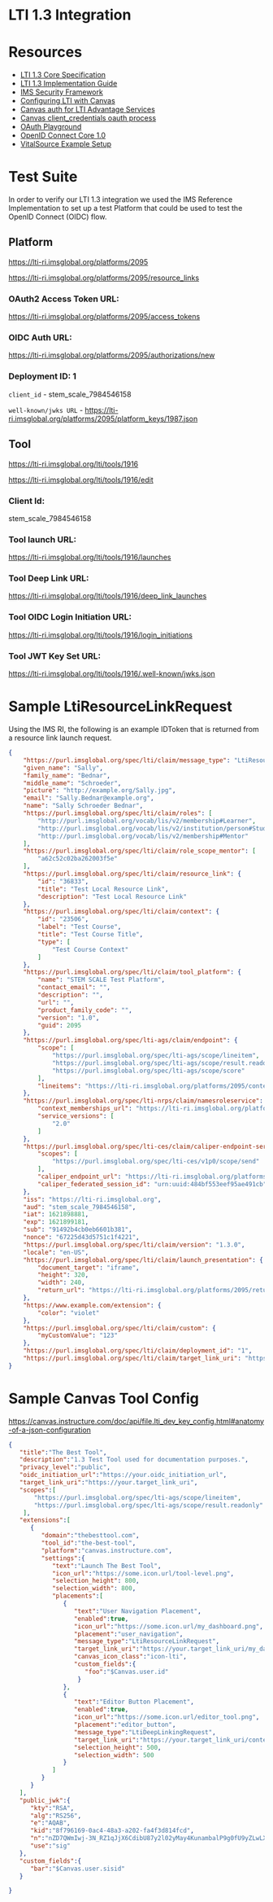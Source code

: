 # LTI 1.3 Integration

# Resources

* [LTI 1.3 Core Specification][ims_lti_1.3_core_spec]
* [LTI 1.3 Implementation Guide][ims_lti_1.3_impl_guide]
* [IMS Security Framework][ims_sec]
* [Configuring LTI with Canvas][canvas_lti]
* [Canvas auth for LTI Advantage Services][canvas_lti_adv_auth]
* [Canvas client_credentials oauth process][canvas_oauth_login]
* [OAuth Playground][oauth_playground]
* [OpenID Connect Core 1.0][oidc_core]
* [VitalSource Example Setup](https://success.vitalsource.com/hc/en-gb/articles/360052315753-LTI-1-3-Tool-Setup-Instructions-for-Canvas)


# Test Suite

In order to verify our LTI 1.3 integration we used the IMS Reference
Implementation to set up a test Platform that could be used to test
the OpenID Connect (OIDC) flow.

## Platform

https://lti-ri.imsglobal.org/platforms/2095

https://lti-ri.imsglobal.org/platforms/2095/resource_links

### OAuth2 Access Token URL:

https://lti-ri.imsglobal.org/platforms/2095/access_tokens

### OIDC Auth URL:

https://lti-ri.imsglobal.org/platforms/2095/authorizations/new

### Deployment ID: 1

`client_id` - stem_scale_7984546158

`well-known/jwks URL` - https://lti-ri.imsglobal.org/platforms/2095/platform_keys/1987.json


## Tool

https://lti-ri.imsglobal.org/lti/tools/1916

https://lti-ri.imsglobal.org/lti/tools/1916/edit

### Client Id:

stem_scale_7984546158

### Tool launch URL:

https://lti-ri.imsglobal.org/lti/tools/1916/launches

### Tool Deep Link URL:

https://lti-ri.imsglobal.org/lti/tools/1916/deep_link_launches

### Tool OIDC Login Initiation URL:

https://lti-ri.imsglobal.org/lti/tools/1916/login_initiations

### Tool JWT Key Set URL:

https://lti-ri.imsglobal.org/lti/tools/1916/.well-known/jwks.json

# Sample LtiResourceLinkRequest

Using the IMS RI, the following is an example IDToken that is returned from a
resource link launch request.

```json
{
    "https://purl.imsglobal.org/spec/lti/claim/message_type": "LtiResourceLinkRequest",
    "given_name": "Sally",
    "family_name": "Bednar",
    "middle_name": "Schroeder",
    "picture": "http://example.org/Sally.jpg",
    "email": "Sally.Bednar@example.org",
    "name": "Sally Schroeder Bednar",
    "https://purl.imsglobal.org/spec/lti/claim/roles": [
        "http://purl.imsglobal.org/vocab/lis/v2/membership#Learner",
        "http://purl.imsglobal.org/vocab/lis/v2/institution/person#Student",
        "http://purl.imsglobal.org/vocab/lis/v2/membership#Mentor"
    ],
    "https://purl.imsglobal.org/spec/lti/claim/role_scope_mentor": [
        "a62c52c02ba262003f5e"
    ],
    "https://purl.imsglobal.org/spec/lti/claim/resource_link": {
        "id": "36833",
        "title": "Test Local Resource Link",
        "description": "Test Local Resource Link"
    },
    "https://purl.imsglobal.org/spec/lti/claim/context": {
        "id": "23506",
        "label": "Test Course",
        "title": "Test Course Title",
        "type": [
            "Test Course Context"
        ]
    },
    "https://purl.imsglobal.org/spec/lti/claim/tool_platform": {
        "name": "STEM SCALE Test Platform",
        "contact_email": "",
        "description": "",
        "url": "",
        "product_family_code": "",
        "version": "1.0",
        "guid": 2095
    },
    "https://purl.imsglobal.org/spec/lti-ags/claim/endpoint": {
        "scope": [
            "https://purl.imsglobal.org/spec/lti-ags/scope/lineitem",
            "https://purl.imsglobal.org/spec/lti-ags/scope/result.readonly",
            "https://purl.imsglobal.org/spec/lti-ags/scope/score"
        ],
        "lineitems": "https://lti-ri.imsglobal.org/platforms/2095/contexts/23506/line_items"
    },
    "https://purl.imsglobal.org/spec/lti-nrps/claim/namesroleservice": {
        "context_memberships_url": "https://lti-ri.imsglobal.org/platforms/2095/contexts/23506/memberships",
        "service_versions": [
            "2.0"
        ]
    },
    "https://purl.imsglobal.org/spec/lti-ces/claim/caliper-endpoint-service": {
        "scopes": [
            "https://purl.imsglobal.org/spec/lti-ces/v1p0/scope/send"
        ],
        "caliper_endpoint_url": "https://lti-ri.imsglobal.org/platforms/2095/sensors",
        "caliper_federated_session_id": "urn:uuid:484bf553eef95ae491cb"
    },
    "iss": "https://lti-ri.imsglobal.org",
    "aud": "stem_scale_7984546158",
    "iat": 1621898881,
    "exp": 1621899181,
    "sub": "91492b4cb0eb6601b381",
    "nonce": "67225d43d5751c1f4221",
    "https://purl.imsglobal.org/spec/lti/claim/version": "1.3.0",
    "locale": "en-US",
    "https://purl.imsglobal.org/spec/lti/claim/launch_presentation": {
        "document_target": "iframe",
        "height": 320,
        "width": 240,
        "return_url": "https://lti-ri.imsglobal.org/platforms/2095/returns"
    },
    "https://www.example.com/extension": {
        "color": "violet"
    },
    "https://purl.imsglobal.org/spec/lti/claim/custom": {
        "myCustomValue": "123"
    },
    "https://purl.imsglobal.org/spec/lti/claim/deployment_id": "1",
    "https://purl.imsglobal.org/spec/lti/claim/target_link_uri": "https://app-local.fresnostate.edu:8443/lti/v1.3/launches"
}
```

# Sample Canvas Tool Config

https://canvas.instructure.com/doc/api/file.lti_dev_key_config.html#anatomy-of-a-json-configuration

```json
{  
   "title":"The Best Tool",
   "description":"1.3 Test Tool used for documentation purposes.",
   "privacy_level":"public",
   "oidc_initiation_url":"https://your.oidc_initiation_url",
   "target_link_uri":"https://your.target_link_uri",
   "scopes":[
       "https://purl.imsglobal.org/spec/lti-ags/scope/lineitem",
       "https://purl.imsglobal.org/spec/lti-ags/scope/result.readonly"
    ],
   "extensions":[  
      {  
         "domain":"thebesttool.com",
         "tool_id":"the-best-tool",
         "platform":"canvas.instructure.com",
         "settings":{  
            "text":"Launch The Best Tool",
            "icon_url":"https://some.icon.url/tool-level.png",
            "selection_height": 800,
            "selection_width": 800,
            "placements":[  
               {  
                  "text":"User Navigation Placement",
                  "enabled":true,
                  "icon_url":"https://some.icon.url/my_dashboard.png",
                  "placement":"user_navigation",
                  "message_type":"LtiResourceLinkRequest",
                  "target_link_uri":"https://your.target_link_uri/my_dashboard",
                  "canvas_icon_class":"icon-lti",
                  "custom_fields":{  
                     "foo":"$Canvas.user.id"
                   }
               },
               {  
                  "text":"Editor Button Placement",
                  "enabled":true,
                  "icon_url":"https://some.icon.url/editor_tool.png",
                  "placement":"editor_button",
                  "message_type":"LtiDeepLinkingRequest",
                  "target_link_uri":"https://your.target_link_uri/content_selector",
                  "selection_height": 500,
                  "selection_width": 500
               }
            ]
         }
      }
   ],
   "public_jwk":{  
      "kty":"RSA",
      "alg":"RS256",
      "e":"AQAB",
      "kid":"8f796169-0ac4-48a3-a202-fa4f3d814fcd",
      "n":"nZD7QWmIwj-3N_RZ1qJjX6CdibU87y2l02yMay4KunambalP9g0fU9yZLwLX9WYJINcXZDUf6QeZ-SSbblET-h8Q4OvfSQ7iuu0WqcvBGy8M0qoZ7I-NiChw8dyybMJHgpiP_AyxpCQnp3bQ6829kb3fopbb4cAkOilwVRBYPhRLboXma0cwcllJHPLvMp1oGa7Ad8osmmJhXhM9qdFFASg_OCQdPnYVzp8gOFeOGwlXfSFEgt5vgeU25E-ycUOREcnP7BnMUk7wpwYqlE537LWGOV5z_1Dqcqc9LmN-z4HmNV7b23QZW4_mzKIOY4IqjmnUGgLU9ycFj5YGDCts7Q",
      "use":"sig"
   },
   "custom_fields":{  
      "bar":"$Canvas.user.sisid"
   }

}
```

[ims_lti_1.3_core_spec]: https://www.imsglobal.org/spec/lti/v1p3/
[ims_lti_1.3_impl_guide]: https://www.imsglobal.org/spec/lti/v1p3/impl/
[ims_sec]: https://www.imsglobal.org/spec/security/v1p0/
[canvas_lti]: https://canvas.instructure.com/doc/api/file.lti_dev_key_config.html
[oauth_playground]: https://oauth.com/playground/
[oidc_core]: https://openid.net/specs/openid-connect-core-1_0.html
[canvas_lti_adv_auth]: https://canvas.instructure.com/doc/api/file.oauth.html#developer-key-setup
[canvas_oauth_login]: https://canvas.instructure.com/doc/api/file.oauth_endpoints.html#post-login-oauth2-token

